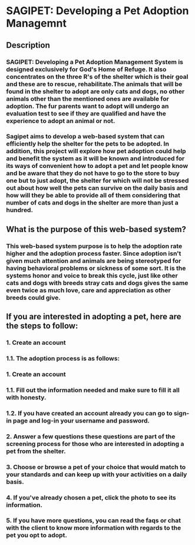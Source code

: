 # SAGIPET: Developing a Pet Adoption Managemnt
## Description

###    SAGIPET: Developing a Pet Adoption Management System is designed exclusively for God's Home of Refuge. It also concentrates on the three R's of the shelter which is their goal and these are to rescue, rehabilitate.The animals that will be found in the shelter to adopt are only cats and dogs, no other animals other than the mentioned ones are available for adoption. The fur parents want to adopt will undergo an evaluation test to see if they are qualified and have the experience to adopt an animal or not.

### Sagipet aims to develop a web-based system that can efficiently help the shelter for the pets to be adopted. In addition, this project will explore how pet adoption could help and benefit the system as it will be known and introduced for its ways of convenient how to adopt a pet and let people know and be aware that they do not have to go to the store to buy one but to just adopt, the shelter for which will not be stressed out about how well the pets can survive on the daily basis and how will they be able to provide all of them considering that number of cats and dogs in the shelter are more than just a hundred.

## What is the purpose of this web-based system? 

### This web-based system purpose is to help the adoption rate higher and the adoption process faster. Since adoption isn't  given much attention and animals are being stereotyped for having behavioral problems or sickness of some sort. It is the systems honor and voice to break this cycle, just like other cats and dogs with breeds stray cats and dogs gives the same even twice as much love, care and appreciation as other breeds could give.

## If you are interested in adopting a pet, here are the steps to follow: 
### 1. Create an account 
### 1.1. The adoption process is as follows:
### 1. Create an account 
### 1.1. Fill out the information needed and make sure to fill it all with honesty.
### 1.2. If you have created an account already you can go to sign-in page and log-in your username and password.
### 2. Answer a few questions these questions are part of the screening process for those who are interested in adopting a pet from the shelter.
### 3. Choose or browse a pet of your choice that would match to your standards and can keep up with your activities on a daily basis. 
### 4. If you've already chosen a pet, click the photo to see its information. 
### 5. If you have more questions, you can read the faqs or chat with the client to know more information with regards to the pet you opt to adopt.
